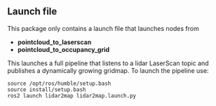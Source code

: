 ## Launch file
This package only contains a launch file that launches nodes from
- **pointcloud_to_laserscan**
- **pointcloud_to_occupancy_grid**

This launches a full pipeline that listens to a lidar LaserScan topic and publishes a dynamically growing gridmap.
To launch the pipeline use:
```
source /opt/ros/humble/setup.bash
source install/setup.bash
ros2 launch lidar2map lidar2map.launch.py
```
